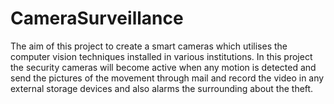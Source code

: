 # CameraSurveillance
The aim of this project to create a smart cameras which utilises the computer vision techniques installed in various institutions. In this project the security cameras will become active when any motion is detected and send the pictures of the movement through mail and record the video in any external storage devices and also alarms the surrounding about the theft.
